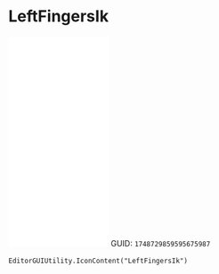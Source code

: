 # LeftFingersIk
![](/img/LeftFingersIk.png)
GUID: `1748729859595675987`
```
EditorGUIUtility.IconContent("LeftFingersIk")
```
